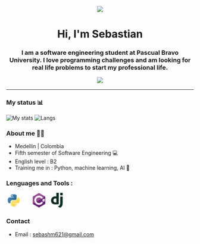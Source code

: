 <div id="header" align="center">
    <img src="https://media.giphy.com/media/iIqmM5tTjmpOB9mpbn/giphy.gif" width="200"/>
    <h1 align="center">Hi, I'm Sebastian</h1>
    <h3 align="center">I am a software engineering student at
        Pascual Bravo University. I love programming challenges and am looking for
        real life problems to start my professional life.
    </h3>
    <p align="center">
        <a href="https://instagram.com/joansebhm"><img src="https://img.shields.io/badge/instagram-833AB4.svg?style=for-the-badge&logo=instagram&logoColor=white"/></a>
    </p>
</div>

---

### My status 📊

![My stats](https://github-readme-stats.vercel.app/api?username=JoansebHM&show_icons=true&hide_border=true&theme=tokyonight)
![Langs](https://github-readme-stats.vercel.app/api/top-langs/?username=JoansebHM&layout=donut&hide_border=true&theme=tokyonight)

### About me 👨‍💻

- Medellin | Colombia
- Fifth semester of Software Engineering 💻
- English level : B2
- Training me in : Python, machine learning, AI 🤖

<div align="left">
    <h3>Lenguages and Tools :</h3>
    <div>
        <img src="https://github.com/devicons/devicon/blob/master/icons/python/python-original.svg" title="Python" alt="Python"
        width="40" height="40" style="margin-right: 20px; display: inline-block;"/>&nbsp;
        <img src="https://github.com/devicons/devicon/blob/master/icons/csharp/csharp-original.svg" title="C#" alt="C#"
        width="40" height="40" style="display: inline-block;"/>&nbsp;
        <img src="https://github.com/devicons/devicon/blob/master/icons/django/django-plain.svg" title="C#" alt="C#"
        width="40" height="40" style="display: inline-block;"/>&nbsp;
    </div>
</div>

### Contact

- Email : <sebashm621@gmail.com>
